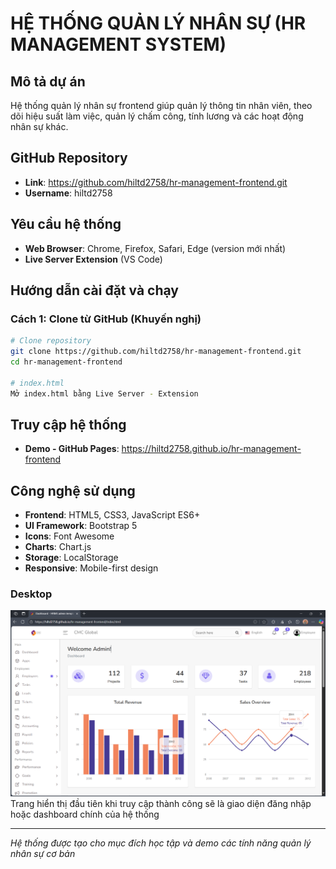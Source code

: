 # HỆ THỐNG QUẢN LÝ NHÂN SỰ (HR MANAGEMENT SYSTEM)

## Mô tả dự án

Hệ thống quản lý nhân sự frontend giúp quản lý thông tin nhân viên, theo dõi hiệu suất làm việc, quản lý chấm công, tính lương và các hoạt động nhân sự khác.

## GitHub Repository

- **Link**: https://github.com/hiltd2758/hr-management-frontend.git
- **Username**: hiltd2758

## Yêu cầu hệ thống

- **Web Browser**: Chrome, Firefox, Safari, Edge (version mới nhất)
- **Live Server Extension** (VS Code)

## Hướng dẫn cài đặt và chạy

### Cách 1: Clone từ GitHub (Khuyến nghị)

```bash
# Clone repository
git clone https://github.com/hiltd2758/hr-management-frontend.git
cd hr-management-frontend

# index.html
Mở index.html bằng Live Server - Extension
```

## Truy cập hệ thống

- **Demo - GitHub Pages**: https://hiltd2758.github.io/hr-management-frontend

## Công nghệ sử dụng

- **Frontend**: HTML5, CSS3, JavaScript ES6+
- **UI Framework**: Bootstrap 5
- **Icons**: Font Awesome
- **Charts**: Chart.js
- **Storage**: LocalStorage
- **Responsive**: Mobile-first design

### Desktop

![Dashboard](dashboard.png)
Trang hiển thị đầu tiên khi truy cập thành công sẽ là giao diện đăng nhập hoặc dashboard chính của hệ thống

---

_Hệ thống được tạo cho mục đích học tập và demo các tính năng quản lý nhân sự cơ bản_
